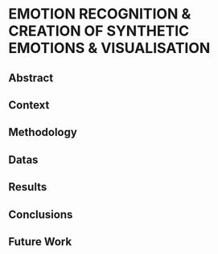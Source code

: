# EMOTION RECOGNITION & CREATION OF SYNTHETIC EMOTIONS & VISUALISATION

## Abstract

## Context

## Methodology

## Datas

## Results

## Conclusions

## Future Work




 
